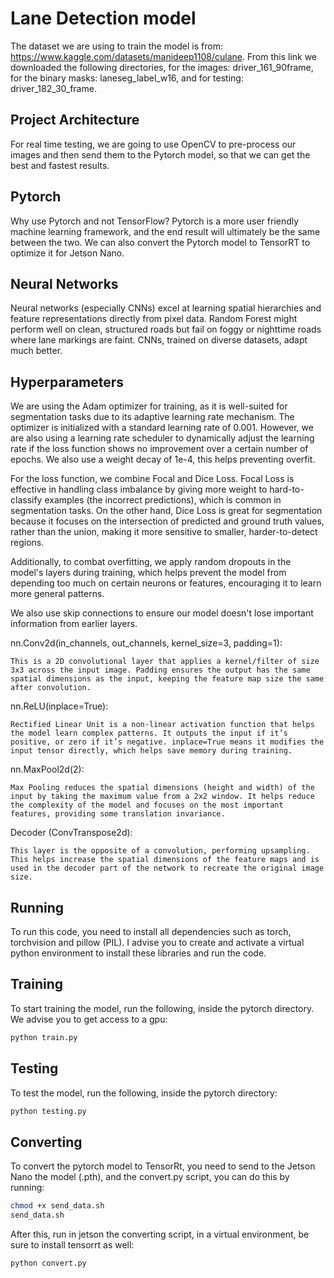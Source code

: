 # Lane Detection model

The dataset we are using to train the model is from: <https://www.kaggle.com/datasets/manideep1108/culane>. From this link we downloaded the following directories, for the images: driver_161_90frame, for the binary masks: laneseg_label_w16, and for testing: driver_182_30_frame.

## Project Architecture

For real time testing, we are going to use OpenCV to pre-process our images and then send them to the Pytorch model, so that we can get the best and fastest results.

## Pytorch

Why use Pytorch and not TensorFlow?
Pytorch is a more user friendly machine learning framework, and the end result will ultimately be the same between the two. We can also convert the Pytorch model to TensorRT to optimize it for Jetson Nano.

## Neural Networks

Neural networks (especially CNNs) excel at learning spatial hierarchies and feature representations directly from pixel data.
Random Forest might perform well on clean, structured roads but fail on foggy or nighttime roads where lane markings are faint. CNNs, trained on diverse datasets, adapt much better.

## Hyperparameters

We are using the Adam optimizer for training, as it is well-suited for segmentation tasks due to its adaptive learning rate mechanism. The optimizer is initialized with a standard learning rate of 0.001. However, we are also using a learning rate scheduler to dynamically adjust the learning rate if the loss function shows no improvement over a certain number of epochs. We also use a weight decay of 1e-4, this helps preventing overfit.

For the loss function, we combine Focal and Dice Loss. Focal Loss is effective in handling class imbalance by giving more weight to hard-to-classify examples (the incorrect predictions), which is common in segmentation tasks. On the other hand, Dice Loss is great for segmentation because it focuses on the intersection of predicted and ground truth values, rather than the union, making it more sensitive to smaller, harder-to-detect regions.

Additionally, to combat overfitting, we apply random dropouts in the model's layers during training, which helps prevent the model from depending too much on certain neurons or features, encouraging it to learn more general patterns.

We also use skip connections to ensure our model doesn't lose important information from earlier layers.

nn.Conv2d(in_channels, out_channels, kernel_size=3, padding=1):

    This is a 2D convolutional layer that applies a kernel/filter of size 3x3 across the input image. Padding ensures the output has the same spatial dimensions as the input, keeping the feature map size the same after convolution.

nn.ReLU(inplace=True):

    Rectified Linear Unit is a non-linear activation function that helps the model learn complex patterns. It outputs the input if it’s positive, or zero if it’s negative. inplace=True means it modifies the input tensor directly, which helps save memory during training.

nn.MaxPool2d(2):

    Max Pooling reduces the spatial dimensions (height and width) of the input by taking the maximum value from a 2x2 window. It helps reduce the complexity of the model and focuses on the most important features, providing some translation invariance.

Decoder (ConvTranspose2d):

    This layer is the opposite of a convolution, performing upsampling. This helps increase the spatial dimensions of the feature maps and is used in the decoder part of the network to recreate the original image size.

## Running

To run this code, you need to install all dependencies such as torch, torchvision and pillow (PIL). I advise you to create and activate a virtual python environment to install these libraries and run the code.

## Training

To start training the model, run the following, inside the pytorch directory. We advise you to get access to a gpu:

```bash
python train.py
```

## Testing

To test the model, run the following, inside the pytorch directory:

```bash
python testing.py
```

## Converting

To convert the pytorch model to TensorRt, you need to send to the Jetson Nano the model (.pth), and the convert.py script, you can do this by running:

```bash
chmod +x send_data.sh
send_data.sh
```

After this, run in jetson the converting script, in a virtual environment, be sure to install tensorrt as well:

```bash
python convert.py
```
